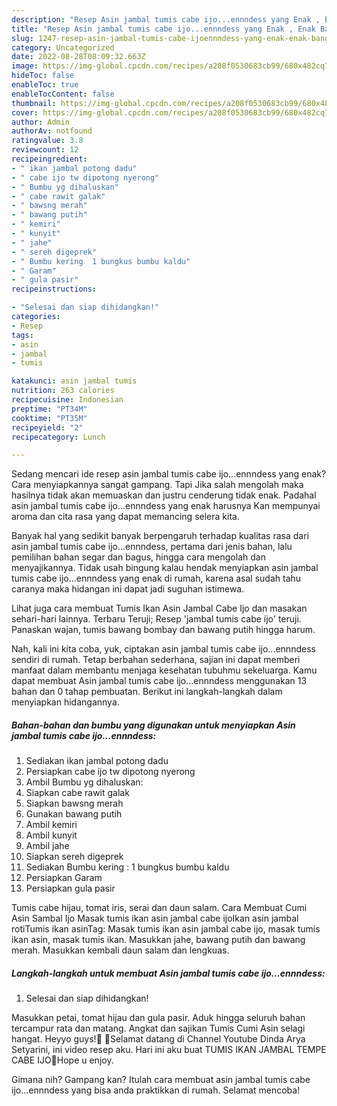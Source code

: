 ```yaml
---
description: "Resep Asin jambal tumis cabe ijo...ennndess yang Enak , Enak Banget"
title: "Resep Asin jambal tumis cabe ijo...ennndess yang Enak , Enak Banget"
slug: 1247-resep-asin-jambal-tumis-cabe-ijoennndess-yang-enak-enak-banget
category: Uncategorized
date: 2022-08-28T08:09:32.663Z
image: https://img-global.cpcdn.com/recipes/a208f0530683cb99/680x482cq70/asin-jambal-tumis-cabe-ijoennndess-foto-resep-utama.jpg
hideToc: false
enableToc: true
enableTocContent: false
thumbnail: https://img-global.cpcdn.com/recipes/a208f0530683cb99/680x482cq70/asin-jambal-tumis-cabe-ijoennndess-foto-resep-utama.jpg
cover: https://img-global.cpcdn.com/recipes/a208f0530683cb99/680x482cq70/asin-jambal-tumis-cabe-ijoennndess-foto-resep-utama.jpg
author: Admin
authorAv: notfound
ratingvalue: 3.8
reviewcount: 12
recipeingredient:
- " ikan jambal potong dadu"
- " cabe ijo tw dipotong nyerong"
- " Bumbu yg dihaluskan"
- " cabe rawit galak"
- " bawsng merah"
- " bawang putih"
- " kemiri"
- " kunyit"
- " jahe"
- " sereh digeprek"
- " Bumbu kering  1 bungkus bumbu kaldu"
- " Garam"
- " gula pasir"
recipeinstructions:

- "Selesai dan siap dihidangkan!"
categories:
- Resep
tags:
- asin
- jambal
- tumis

katakunci: asin jambal tumis 
nutrition: 263 calories
recipecuisine: Indonesian
preptime: "PT34M"
cooktime: "PT35M"
recipeyield: "2"
recipecategory: Lunch

---
```



Sedang mencari ide resep asin jambal tumis cabe ijo...ennndess yang enak? Cara menyiapkannya sangat gampang. Tapi Jika salah mengolah maka hasilnya tidak akan memuaskan dan justru cenderung tidak enak. Padahal asin jambal tumis cabe ijo...ennndess yang enak harusnya Kan mempunyai aroma dan cita rasa yang dapat memancing selera kita.


Banyak hal yang sedikit banyak berpengaruh terhadap kualitas rasa dari asin jambal tumis cabe ijo...ennndess, pertama dari jenis bahan, lalu pemilihan bahan segar dan bagus, hingga cara mengolah dan menyajikannya. Tidak usah bingung kalau hendak menyiapkan asin jambal tumis cabe ijo...ennndess yang enak di rumah, karena asal sudah tahu caranya maka hidangan ini dapat jadi suguhan istimewa.

Lihat juga cara membuat Tumis Ikan Asin Jambal Cabe Ijo dan masakan sehari-hari lainnya. Terbaru Teruji; Resep &#39;jambal tumis cabe ijo&#39; teruji. Panaskan wajan, tumis bawang bombay dan bawang putih hingga harum.


Nah, kali ini kita coba, yuk, ciptakan asin jambal tumis cabe ijo...ennndess sendiri di rumah. Tetap berbahan sederhana, sajian ini dapat memberi manfaat dalam membantu menjaga kesehatan tubuhmu sekeluarga. Kamu dapat membuat Asin jambal tumis cabe ijo...ennndess menggunakan 13 bahan dan 0 tahap pembuatan. Berikut ini langkah-langkah dalam menyiapkan hidangannya.

<!--inarticleads1-->

##### Bahan-bahan dan bumbu yang digunakan untuk menyiapkan Asin jambal tumis cabe ijo...ennndess:

1. Sediakan  ikan jambal potong dadu
1. Persiapkan  cabe ijo tw dipotong nyerong
1. Ambil  Bumbu yg dihaluskan:
1. Siapkan  cabe rawit galak
1. Siapkan  bawsng merah
1. Gunakan  bawang putih
1. Ambil  kemiri
1. Ambil  kunyit
1. Ambil  jahe
1. Siapkan  sereh digeprek
1. Sediakan  Bumbu kering : 1 bungkus bumbu kaldu
1. Persiapkan  Garam
1. Persiapkan  gula pasir


Tumis cabe hijau, tomat iris, serai dan daun salam. Cara Membuat Cumi Asin Sambal Ijo Masak tumis ikan asin jambal cabe ijoIkan asin jambal rotiTumis ikan asinTag: Masak tumis ikan asin jambal cabe ijo, masak tumis ikan asin, masak tumis ikan. Masukkan jahe, bawang putih dan bawang merah. Masukkan kembali daun salam dan lengkuas. 

<!--inarticleads2-->

##### Langkah-langkah untuk membuat Asin jambal tumis cabe ijo...ennndess:


1. Selesai dan siap dihidangkan!

Masukkan petai, tomat hijau dan gula pasir. Aduk hingga seluruh bahan tercampur rata dan matang. Angkat dan sajikan Tumis Cumi Asin selagi hangat. Heyyo guys!🖤 🌹Selamat datang di Channel Youtube Dinda Arya Setyarini, ini video resep aku. Hari ini aku buat TUMIS IKAN JAMBAL TEMPE CABE IJO🍴Hope u enjoy. 

Gimana nih? Gampang kan? Itulah cara membuat asin jambal tumis cabe ijo...ennndess yang bisa anda praktikkan di rumah. Selamat mencoba!
